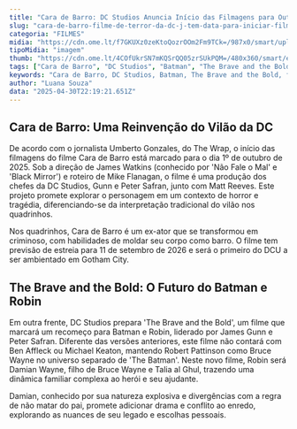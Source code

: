 ```yaml
---
title: "Cara de Barro: DC Studios Anuncia Início das Filmagens para Outubro de 2025"
slug: "cara-de-barro-filme-de-terror-da-dc-j-tem-data-para-iniciar-filmagens"
categoria: "FILMES"
midia: "https://cdn.ome.lt/f7GKUXz0zeKtoQozrOOm2Fm9TCk=/987x0/smart/uploads/conteudo/fotos/Design_sem_nome_-_2025-04-30T184142.676.png"
tipoMidia: "imagem"
thumb: "https://cdn.ome.lt/4COfUkrSN7mKQSrQQ05zrSUkPQM=/480x360/smart/extras/conteudos/Design_sem_nome_-_2025-04-30T184142.676.png"
tags: ["Cara de Barro", "DC Studios", "Batman", "The Brave and the Bold", "filmagens", "James Gunn", "Peter Safran", "Matt Reeves", "Gotham City", "Damian Wayne"]
keywords: "Cara de Barro, DC Studios, Batman, The Brave and the Bold, filmagens, James Gunn, Peter Safran, Matt Reeves, Gotham City, Damian Wayne"
author: "Luana Souza"
data: "2025-04-30T22:19:21.651Z"
---
```


## Cara de Barro: Uma Reinvenção do Vilão da DC

<blockquote class="twitter-tweet"><a href="https://twitter.com/user/status/1917637883948851248"></a></blockquote>

De acordo com o jornalista Umberto Gonzales, do The Wrap, o início das filmagens do filme Cara de Barro está marcado para o dia 1º de outubro de 2025. Sob a direção de James Watkins (conhecido por 'Não Fale o Mal' e 'Black Mirror') e roteiro de Mike Flanagan, o filme é uma produção dos chefes da DC Studios, Gunn e Peter Safran, junto com Matt Reeves. Este projeto promete explorar o personagem em um contexto de horror e tragédia, diferenciando-se da interpretação tradicional do vilão nos quadrinhos.

Nos quadrinhos, Cara de Barro é um ex-ator que se transformou em criminoso, com habilidades de moldar seu corpo como barro. O filme tem previsão de estreia para 11 de setembro de 2026 e será o primeiro do DCU a ser ambientado em Gotham City.

## The Brave and the Bold: O Futuro do Batman e Robin

Em outra frente, DC Studios prepara 'The Brave and the Bold', um filme que marcará um recomeço para Batman e Robin, liderado por James Gunn e Peter Safran. Diferente das versões anteriores, este filme não contará com Ben Affleck ou Michael Keaton, mantendo Robert Pattinson como Bruce Wayne no universo separado de 'The Batman'. Neste novo filme, Robin será Damian Wayne, filho de Bruce Wayne e Talia al Ghul, trazendo uma dinâmica familiar complexa ao herói e seu ajudante.

Damian, conhecido por sua natureza explosiva e divergências com a regra de não matar do pai, promete adicionar drama e conflito ao enredo, explorando as nuances de seu legado e escolhas pessoais.